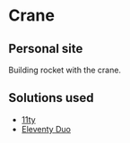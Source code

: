 # Crane

## Personal site

Building rocket with the crane.

## Solutions used
* [11ty](https://www.11ty.dev/)
* [Eleventy Duo](https://github.com/yinkakun/eleventy-duo)